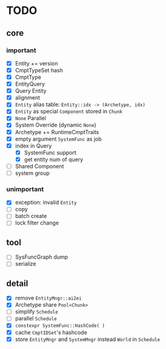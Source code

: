 # TODO

## core

### important

- [x] Entity += version
- [x] CmptTypeSet hash
- [x] CmptType
- [x] EntityQuery
- [x] Query Entity
- [x] alignment
- [x] `Entity` alias table: `Entity::idx -> (Archetype, idx)`
- [x] `Entity` as special `Component` stored in `Chunk`
- [x] `None` Parallel
- [x] System Override (dynamic `None`)
- [x] Archetype += RuntimeCmptTraits
- [x] empty argument `SystemFunc` as job
- [x] index in Query
    - [x] SystemFunc support
    - [x] get entity num of query
- [ ] Shared Component
- [ ] system group

### unimportant

- [x] exception: invalid `Entity`
- [ ] copy
- [ ] batch create
- [ ] lock filter change

## tool

- [ ] SysFuncGraph dump
- [ ] serialize

## detail

- [x] remove `EntityMngr::ai2ei`
- [x] Archetype share `Pool<Chunk>`
- [ ] simplify `Schedule`
- [ ] parallel `Schedule`
- [x] `constexpr SystemFunc::HashCode( )`
- [x] cache `CmptIDSet`'s hashcode
- [x] store `EntityMngr` and `SystemMngr` instead `World` in `Schedule` 